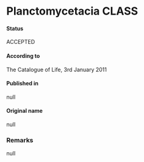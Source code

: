 # Planctomycetacia CLASS

#### Status
ACCEPTED

#### According to
The Catalogue of Life, 3rd January 2011

#### Published in
null

#### Original name
null

### Remarks
null